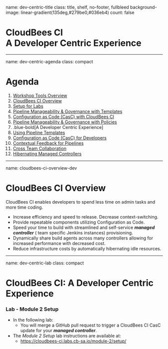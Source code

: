 name: dev-centric-title
class: title, shelf, no-footer, fullbleed
background-image: linear-gradient(135deg,#279be0,#036eb4)
count: false

# CloudBees CI<br>A Developer Centric Experience

---
name: dev-centric-agenda
class: compact

# Agenda

1. <a class="no-style" href="#workshop-tools">Workshop Tools Overview</a>
2. <a class="no-style" href="#core-overview-title">CloudBees CI Overview</a>
3. <a class="no-style" href="#core-setup-overview">Setup for Labs</a>
4. <a class="no-style" href="#pipeline-template-catalog-title">Pipeline Manageability & Governance with Templates</a>
5. <a class="no-style" href="#casc-title">Configuration as Code (CasC) with CloudBees CI</a>
6. <a class="no-style" href="#pipeline-policies-title">Pipeline Manageability & Governance with Policies</a>
7. .blue-bold[A Developer Centric Experience]
8. <a class="no-style" href="#using-templates-title">Using Pipeline Templates</a>
9. <a class="no-style" href="#casc-dev-title">Configuration as Code (CasC) for Developers</a>
10. <a class="no-style" href="#contextual-feedback-title">Contextual Feedback for Pipelines</a>
11. <a class="no-style" href="#cross-team-title">Cross Team Collaboration</a>
12. <a class="no-style" href="#hibernate-title">Hibernating Managed Controllers</a>

---
name: cloudbees-ci-overview-dev

# CloudBees CI Overview

 CloudBees CI enables developers to spend less time on admin tasks and more time coding. 
 
 - Increase efficiency and speed to release. Decrease context-switching.  
 - Provide repeatable components utilizing Configuration as Code. 
 - Speed your time to build with streamlined and self-service ***managed controller*** ( team specific Jenkins instances) provisioning.  
 - Dynamically share build agents across many controllers allowing for increased performance with decreased cost.
 - Reduce infrastructure costs by automatically hibernating idle resources.

---
name: dev-centric-lab
class: compact

# CloudBees CI: A Developer Centric Experience

### Lab - Module 2 Setup
* In the following lab:
  *  You will merge a GitHub pull request to trigger a CloudBees CI CasC update for your ***managed controller***.
* The *Module 2 Setup* lab instructions are available at: 
  * https://cloudbees-ci.labs.cb-sa.io/module-2/setup/